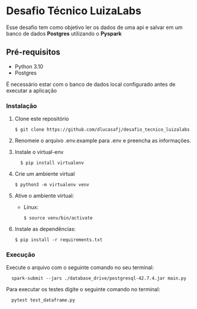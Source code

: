 # Desafio Técnico LuizaLabs

Esse desafio tem como objetivo ler os dados de uma api e salvar em um banco de dados <b>Postgres</b> utilizando o <b>Pyspark</b>

## Pré-requisitos
- Python 3.10
- Postgres

É necessário estar com o banco de dados local configurado antes de executar a aplicação
  

### Instalação
1. Clone este repositório
   ```
   $ git clone https://github.com/dlucasafj/desafio_tecnico_luizalabs
   ```
2. Renomeie o arquivo .env.example para .env e preencha as informações.
3. Instale o virtual-env
   ```
     $ pip install virtualenv
   ```
4. Crie um ambiente virtual
   ```shell
   $ python3 -m virtualenv venv
   ```
5. Ative o ambiente virtual:

   - Linux:
      ```shell
      $ source venv/bin/activate
      ```
6. Instale as dependências:
   ```shell
   $ pip install -r requirements.txt
   ```
### Execução 

Execute o arquivo com o seguinte comando no seu terminal:
```shell
  spark-submit --jars ./database_drive/postgresql-42.7.4.jar main.py
```
Para executar os testes digite o seguinte comando no terminal: 
```shell
  pytest test_dataframe.py
```
